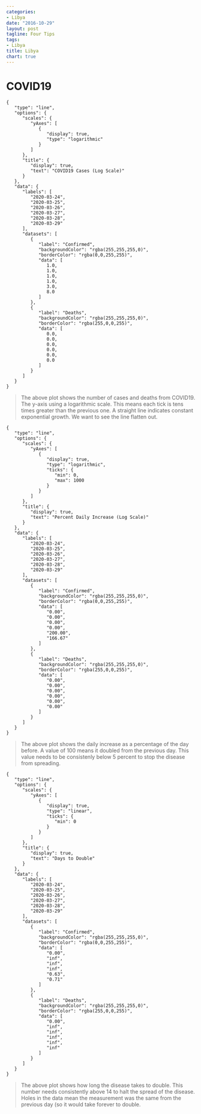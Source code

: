 ```yaml
---
categories:
- Libya
date: "2016-10-29"
layout: post
tagline: Four Tips
tags:
- Libya
title: Libya
chart: true
---
```



# COVID19

```chart
{
   "type": "line",
   "options": {
      "scales": {
         "yAxes": [
            {
               "display": true,
               "type": "logarithmic"
            }
         ]
      },
      "title": {
         "display": true,
         "text": "COVID19 Cases (Log Scale)"
      }
   },
   "data": {
      "labels": [
         "2020-03-24",
         "2020-03-25",
         "2020-03-26",
         "2020-03-27",
         "2020-03-28",
         "2020-03-29"
      ],
      "datasets": [
         {
            "label": "Confirmed",
            "backgroundColor": "rgba(255,255,255,0)",
            "borderColor": "rgba(0,0,255,255)",
            "data": [
               1.0,
               1.0,
               1.0,
               1.0,
               3.0,
               8.0
            ]
         },
         {
            "label": "Deaths",
            "backgroundColor": "rgba(255,255,255,0)",
            "borderColor": "rgba(255,0,0,255)",
            "data": [
               0.0,
               0.0,
               0.0,
               0.0,
               0.0,
               0.0
            ]
         }
      ]
   }
}
```

> The above plot shows the number of cases and deaths from COVID19. The y-axis using a logarithmic scale. This means each tick is tens times greater than the previous one. A straight line indicates constant exponential growth. We want to see the line flatten out.

```chart
{
   "type": "line",
   "options": {
      "scales": {
         "yAxes": [
            {
               "display": true,
               "type": "logarithmic",
               "ticks": {
                  "min": 0,
                  "max": 1000
               }
            }
         ]
      },
      "title": {
         "display": true,
         "text": "Percent Daily Increase (Log Scale)"
      }
   },
   "data": {
      "labels": [
         "2020-03-24",
         "2020-03-25",
         "2020-03-26",
         "2020-03-27",
         "2020-03-28",
         "2020-03-29"
      ],
      "datasets": [
         {
            "label": "Confirmed",
            "backgroundColor": "rgba(255,255,255,0)",
            "borderColor": "rgba(0,0,255,255)",
            "data": [
               "0.00",
               "0.00",
               "0.00",
               "0.00",
               "200.00",
               "166.67"
            ]
         },
         {
            "label": "Deaths",
            "backgroundColor": "rgba(255,255,255,0)",
            "borderColor": "rgba(255,0,0,255)",
            "data": [
               "0.00",
               "0.00",
               "0.00",
               "0.00",
               "0.00",
               "0.00"
            ]
         }
      ]
   }
}
```

> The above plot shows the daily increase as a percentage of the day before. A value of 100 means it doubled from the previous day. This value needs to be consistenly below 5 percent to stop the disease from spreading.

```chart
{
   "type": "line",
   "options": {
      "scales": {
         "yAxes": [
            {
               "display": true,
               "type": "linear",
               "ticks": {
                  "min": 0
               }
            }
         ]
      },
      "title": {
         "display": true,
         "text": "Days to Double"
      }
   },
   "data": {
      "labels": [
         "2020-03-24",
         "2020-03-25",
         "2020-03-26",
         "2020-03-27",
         "2020-03-28",
         "2020-03-29"
      ],
      "datasets": [
         {
            "label": "Confirmed",
            "backgroundColor": "rgba(255,255,255,0)",
            "borderColor": "rgba(0,0,255,255)",
            "data": [
               "0.00",
               "inf",
               "inf",
               "inf",
               "0.63",
               "0.71"
            ]
         },
         {
            "label": "Deaths",
            "backgroundColor": "rgba(255,255,255,0)",
            "borderColor": "rgba(255,0,0,255)",
            "data": [
               "0.00",
               "inf",
               "inf",
               "inf",
               "inf",
               "inf"
            ]
         }
      ]
   }
}
```

> The above plot shows how long the disease takes to double. This number needs consistently above 14 to halt the spread of the disease. Holes in the data mean the measurement was the same from the previous day (so it would take forever to double.
